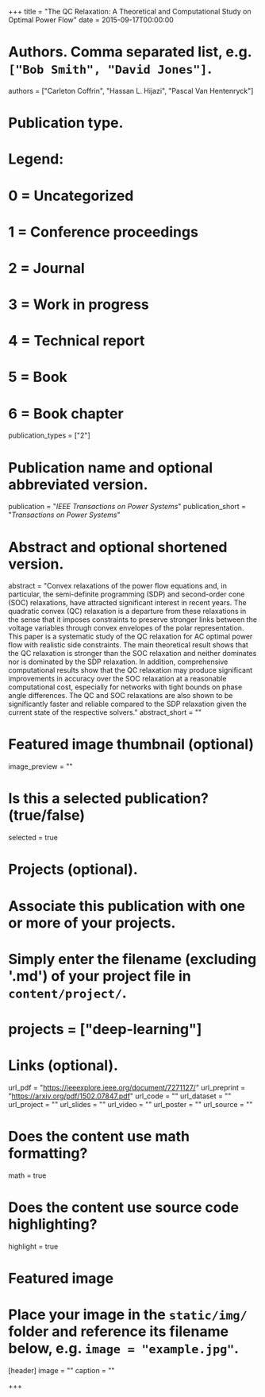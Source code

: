 +++
title = "The QC Relaxation: A Theoretical and Computational Study on Optimal Power Flow"
date = 2015-09-17T00:00:00

# Authors. Comma separated list, e.g. `["Bob Smith", "David Jones"]`.
authors = ["Carleton Coffrin", "Hassan L. Hijazi", "Pascal Van Hentenryck"]

# Publication type.
# Legend:
# 0 = Uncategorized
# 1 = Conference proceedings
# 2 = Journal
# 3 = Work in progress
# 4 = Technical report
# 5 = Book
# 6 = Book chapter
publication_types = ["2"]

# Publication name and optional abbreviated version.
publication = "*IEEE Transactions on Power Systems*"
publication_short = "*Transactions on Power Systems*"

# Abstract and optional shortened version.
abstract = "Convex relaxations of the power flow equations and, in particular, the semi-definite programming (SDP) and second-order cone (SOC) relaxations, have attracted significant interest in recent years. The quadratic convex (QC) relaxation is a departure from these relaxations in the sense that it imposes constraints to preserve stronger links between the voltage variables through convex envelopes of the polar representation. This paper is a systematic study of the QC relaxation for AC optimal power flow with realistic side constraints. The main theoretical result shows that the QC relaxation is stronger than the SOC relaxation and neither dominates nor is dominated by the SDP relaxation. In addition, comprehensive computational results show that the QC relaxation may produce significant improvements in accuracy over the SOC relaxation at a reasonable computational cost, especially for networks with tight bounds on phase angle differences. The QC and SOC relaxations are also shown to be significantly faster and reliable compared to the SDP relaxation given the current state of the respective solvers."
abstract_short = ""

# Featured image thumbnail (optional)
image_preview = ""

# Is this a selected publication? (true/false)
selected = true

# Projects (optional).
#   Associate this publication with one or more of your projects.
#   Simply enter the filename (excluding '.md') of your project file in `content/project/`.
# projects = ["deep-learning"]

# Links (optional).
url_pdf = "https://ieeexplore.ieee.org/document/7271127/"
url_preprint = "https://arxiv.org/pdf/1502.07847.pdf"
url_code = ""
url_dataset = ""
url_project = ""
url_slides = ""
url_video = ""
url_poster = ""
url_source = ""

# Does the content use math formatting?
math = true

# Does the content use source code highlighting?
highlight = true

# Featured image
# Place your image in the `static/img/` folder and reference its filename below, e.g. `image = "example.jpg"`.
[header]
image = ""
caption = ""

+++
